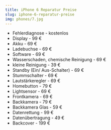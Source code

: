 ```yaml
---
title: iPhone 6 Reparatur Preise
slug: iphone-6-reparatur-preise
img: phones/7.jpg
---
```


- Fehlerdiagnose - kostenlos
- Display - 99 €
- Akku - 69 €
- Ladebuchse - 69 €
- Software - 69 €
- Wasserschaden, chemische Reinigung - 69 €
- kleine Reinigung - 39 €
- Standby (Ein/ Aus-Schalter) - 69 €
- Stummschalter - 69 €
- Lautstärkeregler - 69 €
- Homebutton - 79 €
- Lightsensor - 69 €
- Frontkamera - 69 €
- Backkamera - 79 €
- Backkamera Glas - 59 €
- Datenrettung - 99 €
- Datenübertragung - 49 €
- Backcover - 199 €

